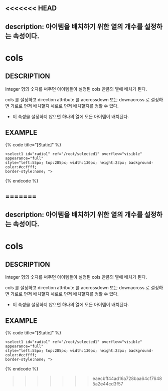<<<<<<< HEAD
---
description: 아이템을 배치하기 위한 열의 개수를 설정하는 속성이다.
---

# cols

## DESCRIPTION

Integer 형의 숫자를 써주면 아이템들이 설정된 cols 만큼의 열에 배치가 된다.

cols 를 설정하고 direction attribute 를 accrossdown 또는 downacross 로 설정하면 가로로 먼저 배치할지 세로로 먼저 배치할지를 정할 수 있다.

* 이 속성을 설정하지 않으면 하나의 열에 모든 아이템이 배치된다.  

## EXAMPLE

{% code title="\[Static\]" %}
```markup
<select1 id="radio1" ref="/root/selected1" overflow="visible" appearance="full" 
style="left:55px; top:285px; width:130px; height:23px; background-color:#ccffff; 
border-style:none; "> 
```
{% endcode %}

=======
---
description: 아이템을 배치하기 위한 열의 개수를 설정하는 속성이다.
---

# cols

## DESCRIPTION

Integer 형의 숫자를 써주면 아이템들이 설정된 cols 만큼의 열에 배치가 된다.

cols 를 설정하고 direction attribute 를 accrossdown 또는 downacross 로 설정하면 가로로 먼저 배치할지 세로로 먼저 배치할지를 정할 수 있다.

* 이 속성을 설정하지 않으면 하나의 열에 모든 아이템이 배치된다.  

## EXAMPLE

{% code title="\[Static\]" %}
```markup
<select1 id="radio1" ref="/root/selected1" overflow="visible" appearance="full" 
style="left:55px; top:285px; width:130px; height:23px; background-color:#ccffff; 
border-style:none; "> 
```
{% endcode %}

>>>>>>> eaecbff44ad16a728baa64cf76485a2e44cd3f57
